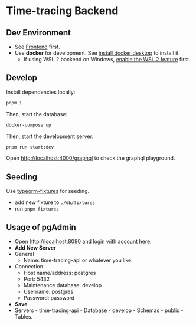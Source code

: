 # Time-tracing Backend

## Dev Environment

- See [Frontend](https://github.com/YiCChi/time-tracing-client/tree/main#dev-environment) first.
- Use **docker** for development. See [install docker desktop](https://docs.docker.com/desktop/install/mac-install/) to install it.
  - If using WSL 2 backend on Windows, [enable the WSL 2 feature](https://learn.microsoft.com/en-us/windows/wsl/install) first.

## Develop

Install dependencies locally:

```bash
pnpm i
```

Then, start the database:

```bash
docker-compose up
```

Then, start the development server:

```bash
pnpm run start:dev
```

Open [http://localhost:4000/graphql](http://localhost:4000/graphql) to check the graphql playground.

## Seeding

Use [typeorm-fixtures](https://github.com/RobinCK/typeorm-fixtures) for seeding.

- add new fixture to `./db/fixtures`
- run `pnpm fixtures`

## Usage of pgAdmin

- Open [http://localhost:8080](http://localhost:8080) and login with account [here](https://github.com/YiCChi/time-tracing-api/blob/2c54ad525c1233f418e4ba7e63af787387939abd/.env#L9-L10).
- **Add New Server**
- General
  - Name: time-tracing-api or whatever you like.
- Connection
  - Host name/address: postgres
  - Port: 5432
  - Maintenance database: develop
  - Username: postgres
  - Password: password
- **Save**
- Servers - time-tracing-api - Database - develop - Schemas - public - Tables.

